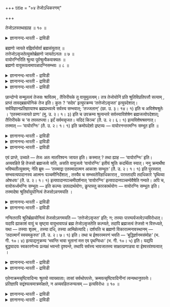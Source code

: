 +++
title = "०४ तेजोऽधिकरणम्"

+++

तेजोऽतस्तथाह्याह ॥ १० ॥  
<details><summary>ज्ञानानन्द-भारती - द्राविडी</summary>

तेजोअदस्तदाह्याह ॥ १० ॥
</details>

ब्रह्मणो जायते वह्निर्वायोर्वा ब्रह्मसंयुतात् ॥  
तत्तेजोऽसृजतेत्युक्तेर्ब्रह्मणो जायतेऽनलः ॥ ७ ॥  
वायोरग्निरिति श्रुत्या पूर्वश्रुत्यैकवाक्यतः ॥  
ब्रह्मणो वायुरूपत्वमापन्नादग्निसम्भवः ॥ ८ ॥  
<details><summary>ज्ञानानन्द-भारती - द्राविडी</summary>

--वैयासिग न्यायमाला
</details>

<details><summary>ज्ञानानन्द-भारती - द्राविडी</summary>

तेजस् पिरह्मत्तिऩिडत्तिलिरुन्दु उण्डागिऱदा? अल्लदु, पिरह्मत्तुडऩ् सेर्न्द वायुविऩिडमिरुन्दा? अदु (पिरह्मम्) तेजसै स्रुष्टित्तदु ऎऩ्ऱु सॊल्लियिरुप्प 'ताल्,पिरह्मत्तिऩिडमिरुन्दु तेजस् उण्डागिऱदु।
</details>

<details><summary>ज्ञानानन्द-भारती - द्राविडी</summary>

"वायुविलिरुन्दु अक्ऩि" ऎऩ्ऱ वाक्कियत्तिऩाल् मुन्दिऩ सुरुदियुडऩ् ऒरे वाक्कियमायिरुप्पदाल्, वायु रूबत्तैय टैन्दिरुक्कुम् पिरह्मत्तिऩिडम् इरुन्दु तेजसुक्कु उत्पत्ति।
</details>

छान्दोग्ये सन्मूलत्वं तेजसः श्रावितम् , तैत्तिरीयके तु वायुमूलत्वम्। तत्र तेजोयोनिं प्रति श्रुतिविप्रतिपत्तौ सत्याम् , प्राप्तं तावद्ब्रह्मयोनिकं तेज इति। कुतः ? ‘सदेव’ इत्युपक्रम्य ‘तत्तेजोऽसृजत’ इत्युपदेशात्। सर्वविज्ञानप्रतिज्ञायाश्च ब्रह्मप्रभवत्वे सर्वस्य सम्भवात्; ‘तज्जलान्’ (छा. उ. ३। १४। १) इति च अविशेषश्रुतेः । ‘एतस्माज्जायते प्राणः’ (मु. उ. २। १। ३) इति च उपक्रम्य श्रुत्यन्तरे सर्वस्याविशेषेण ब्रह्मजत्वोपदेशात्; तैत्तिरीयके च ‘स तपस्तप्त्वा। इदँ सर्वमसृजत। यदिदं किञ्च’ (तै. उ. २। ६। १) इत्यविशेषश्रवणात्। तस्मात् — ‘वायोरग्निः’ (तै. उ. २। १। १) इति क्रमोपदेशो द्रष्टव्यः — वायोरनन्तरमग्निः सम्भूत इति ॥

<details><summary>ज्ञानानन्द-भारती - द्राविडी</summary>

(तेजस् पिरह्मत्तिलिरुन्दु उण्डागिऱदा अल्लदु वायुविलिरुन्दु उण्डागिऱदा ऎऩ्ऱु सन्देहम्। सान्दोक्य सुरुदियिल् सत्रूबमाऩ पिरह्मम् तेजस्सै सिरुष्टित्तदु ऎऩ्ऱु सॊल्लियिरुप्पदालुम् वेऱु पल सुरुदिगळिल् पिरबञ्जम् मुऴुवदुम् पिरह्मत्तिलिरुन्दु उण्डाऩदाग सॊल्लियिरुप्पदालुम् तेजस्सिऱ्कु पिरह्मम्दाऩ् कारणम्। वायु कारणमल्ल ऎऩ्ऱु पूर्वबक्षम्। पिरह्मत्तैक् कारणमागच् चॊऩ्ऩाल्दाऩ् पिरह्मत्तै अऱिन्दाल् ऎल्लाम् अऱिन्ददाग आगुम् ऎऩ्ऱ पिरदिक्ञै अर्त्तमुळ्ळदाग आगुम्। मेलुम् पिरबञ्जत्तिलुळ्ळ ऎल्ला वस्तुक्कळुम् कल्बिदमाऩदाल् सत्यमाऩ पिरह्मम्दाऩ् अदिष्टा ऩमाग, उबादाऩगारणमाग इरुक्कमुडियुमे तविर कल्बिदमाऩ वायु कल्बिदमाऩ तेजस्सुक्कु अदिष्टा ऩमाग मुडियादु। hfjh।;'\[;l;;' ऎऩ्ऱ सुरुदिक्कु वायुविलिरुन्दु अक्ऩि उण्डायिऱ्ऱु ऎऩ्ऱु अर्त्तमल्ल। पिरह्मम् वायुविऱ्कुप् पिऱगु अक्ऩियै सिरुष्टित्तदु ऎऩ्ऱु किरमत्तैत्ताऩ् अन्द सुरुदि काट्टुगिऱदु ऎऩ्बदु पूर्वबक्षियिऩ् अबिप्पिरायम्।
</details>

<details><summary>ज्ञानानन्द-भारती - द्राविडी</summary>

वायो: ऎऩ्ऱ पञ्जमिक्कु उबादाऩ कारणम् ऎऩ्ऱु ताऩ् पॊरुळ्। किरमत्तै काट्टुवदाग सॊल्ल मुडियादु। वायु विवर्दोबादाऩमागाविट्टालुम् परिणामि उबादाऩमागलाम्। परम्बरैयागवुम् नेरागवुम् पिरह्मत् तिलिरुन्दु उण्डाऩदु ऎऩ्बदैत्ताऩ् मऱ्ऱ सुरुदिगळ् काट्टुगिऩ्ऱऩ। वायु रूबत्तैयडैन्द पिरह्मत् तिलिरुन्दु तेजस् उण्डायिऱ्ऱु ऎऩ्ऱु अर्त्तम् सॊऩ्ऩोमाऩाल् नेराग वायुविलिरुन्दु उण्डाऩ तेजस्सै पिरह्म कार्यमागवुम् सॊल्ललाम्। सर्वविज्ञाऩ पिरदिक्ञैक्कुम् विरोदमिल्लै। ऎल्ला सुरुदिगळैयुम् ऒऩ्ऱुबडुत्ति कवऩित्तोमाऩाल् वायुविलिरुन्दु तेजस् उण्डायिऱ्ऱु ऎऩ्बदु तॆरियवरुम्)।
</details>

<details><summary>ज्ञानानन्द-भारती - द्राविडी</summary>

पूर्वबक्षम्: सान्दोक्यत्तिल् तेजसुक्कु सत्वस्तुवैक् कारणमायुडैय तऩ्मै सॊल्लप् पट्टिरुक्किऱदु। तैत्तिरीयत्तिलो वायुवैक् कारणमा युडैय तऩ्मै। इव्विदम् तेजसिऩ् कारणत्तैप्पऱ्ऱि सुरुदिगळुक्कुळ् विरोदम् एऱ्पडुगैयिल्, पिरह्मत्तैक् कारणमायुडैयदु तेजस् ऎऩ्बदुदाऩ् पॊरुत्तम्। एऩ्? “सत्तागवे” ऎऩ्ऱु आरम्बित्तु “अदु तेजसै स्रुष्टित्तदु” ऎऩ्ऱु उबदेसमिरुप्पदाल्; ऎल्लावऱ् ऱिऱ्कुम् पिरह्मत्तिलिरुन्दु उण्डागुम् तऩ्मै यिरुन्दाल् ऎल्लावऱ्ऱैयुम् अऱिवदु ऎऩ्ऱ पिरदिक्ञैयुम् सम्बविक्कुमादलाल्; 'अदिलिरुन्दु उण्डागि, अदिल् लयित्तु, अदिऩाल् जीवित्तिरुक्किऱ” (सान्। III-१४-१) ऎऩ्ऱु वित्तियासमऩ्ऩियिल् सॊल्लि यिरुप्पदालुम् "इदिलिरुन्दु पिराणऩ् उण्डागिऱदु” (मुण्डग ।II-१-३) ऎऩ्ऱु आरम्बित्तु वेऱु सुरुदियिल् वित्तियासमऩ्ऩियिल् ऎल्लावऱ्ऱिऱ्कुम् पिरह्मत् तिलिरुन्दु उण्डागुम् तऩ्मै उबदेसित्तिरुप्पदालुम् ; तैत्तिरीयत्तिलुम् ‘अवर् आलोसऩै सॆय्दु ऎदुवॆल्लाम् उण्डो, इदु ऎल्लावऱ्ऱैयुम् स्रुष्टित्तार्" (तैत्तिरीय। II।६-१) ऎऩ्ऱु वित्तियास मऩ्ऩियिल् सॊल्लियिरुप्पदालुम्, आगैयाल् “वायुवुक्कुप्पिऩ् अक्ऩि” ऎऩ्ऱु वरिसै उबदेसिक्कप् पट्टदाग अऱियवेण्डुम् ; वायुवुक्कु अडुत्ताऱ्पोल अक्ऩि उण्डायिऱ्ऱु, ऎऩ्ऱु।
</details>

एवं प्राप्ते, उच्यते — तेजः अतः मातरिश्वनः जायत इति। कस्मात् ? तथा ह्याह — ‘वायोरग्निः’ इति। अव्यवहिते हि तेजसो ब्रह्मजत्वे सति, असति वायुजत्वे ‘वायोरग्निः’ इतीयं श्रुतिः कदर्थिता स्यात्। ननु क्रमार्थैषा भविष्यतीत्युक्तम्; नेति ब्रूमः — ‘तस्माद्वा एतस्मादात्मन आकाशः सम्भूतः’ (तै. उ. २। १। १) इति पुरस्तात् सम्भवत्यपादानस्य आत्मनः पञ्चमीनिर्देशात् , तस्यैव च सम्भवतेरिहाधिकारात् , परस्तादपि तदधिकारे ‘पृथिव्या ओषधयः’ (तै. उ. २। १। १) इत्यपादानपञ्चमीदर्शनात् ‘वायोरग्निः’ इत्यपादानपञ्चम्येवैषेति गम्यते। अपि च, वायोरूर्ध्वमग्निः सम्भूतः — इति कल्प्यः उपपदार्थयोगः, कॢप्तस्तु कारकार्थयोगः — वायोरग्निः सम्भूतः इति। तस्मादेषा श्रुतिर्वायुयोनित्वं तेजसोऽवगमयति ।

<details><summary>ज्ञानानन्द-भारती - द्राविडी</summary>

सित्तान्दम्: इव्विदम् एऱ्पडुम् पोदु सॊल्लप्पडुगिऱदु, तेजस् इदिलिरुन्दु, वायुविऩिड मिरुन्दु उण्डागिऱदु ऎऩ्ऱु। ऎदिऩाल्? अप्पडियल्लवा “वायुविलिरुन्दु अक्ऩि” ऎऩ्ऱु सॊल्गिऱदु। तेजसिऱ्कु पिरह्मत्तिलिरुन्दु उण्डागुम् तऩ्मै तळ्ळियिरामल् नेराग इरुन्दु वायुविलिरुन्दु उण्डाऩदु ऎऩ्बदु इरामलिरुन्दाल् "वायुविलिरुन्दु अक्ऩि” ऎऩ्ऱ इन्द सुरुदि पीडिक्कप्पट्टदाग आगुम्।
</details>

<details><summary>ज्ञानानन्द-भारती - द्राविडी</summary>

इदु वरिसैयैच् चॊल्वदऱ्काग इरुक्कला मॆऩ्ऱु सॊल्लप्पट्टदेयॆऩ्ऱाल्, अप्पडियल्ल ऎऩ्गिऱोम्। “अन्द इन्द आत्माविडमिरुन्दे आगासम् उण्डायिऱ्ऱु” (तैत्तिरीय II। १-१) ऎऩ्ऱु मुदलिल् उण्डागिऱदु ऎऩ्ऱ क्रियैयिल् अबादाऩमायुळ्ळ आत्मावै ऐन्दाम् वेऱ्ऱुमैयाल् कुऱिप्पिट्टिरुप् पदाल्, अन्द उण्डावदिऱ्के इङ्गेयुम् पिरगरणमायि रुप्पदालुम्, अन्दप् पिरगरणत्तिल् पिऩ्ऩालेयुम् ‘पिरुदिवीयिलिरुन्दु ओषदिगळ्' (तैत्। II; १-१) ऎऩ्ऱु अबादाऩमॆऩ्ऱ अर्त्तत्तिलेये ऐन्दाम् वेऱ्ऱुमै काण्बदालुम्, “वायुविलिरुन्दु अक्ऩि” ऎऩ्बदिलुम्इदु अबादाऩ पञ्जमीदाऩ् ऎऩ्ऱु तॆरिगिऱदु। मेलुम्, वायुविऱ्कु पिऩ्ऩाल् अक्ऩि उण्डायिऱ्ऱु ऎऩ्ऱु ऒट्टुवार्त्तैयिऩ् अर्त्तत्तिऩ् सेर्क्कै कल्बिक्कप्पड वेण्डियदागिऱदु ; वायुविलिरुन्दु अक्ऩि उण्डायिऱ्ऱु ऎऩ्ऱ वेऱ्ऱुमैयिऩ् अर्त्तत्तिऩ् सेर्क्कैयो एऱ्पट्टेयिरुक्किऱदु। आगैयाल् इन्द सुरुदि तेजसिऱ्कु वायुवैक् कारणमायुडैय तऩ्मैयै अऱिविक्किऱदु।
</details>

नन्वितरापि श्रुतिर्ब्रह्मयोनित्वं तेजसोऽवगमयति — ‘तत्तेजोऽसृजत’ इति; न; तस्याः पारम्पर्यजत्वेऽप्यविरोधात्। यदापि ह्याकाशं वायुं च सृष्ट्वा वायुभावापन्नं ब्रह्म तेजोऽसृजतेति कल्प्यते, तदापि ब्रह्मजत्वं तेजसो न विरुध्यते, यथा — तस्याः शृतम् , तस्या दधि, तस्या आमिक्षेत्यादि। दर्शयति च ब्रह्मणो विकारात्मनावस्थानम् — ‘तदात्मानँ स्वयमकुरुत’ (तै. उ. २। ७। १) इति। तथा च ईश्वरस्मरणं भवति — ‘बुद्धिर्ज्ञानमसंमोहः’ (भ. गी. १०। ४) इत्याद्यनुक्रम्य ‘भवन्ति भावा भूतानां मत्त एव पृथग्विधाः’ (भ. गी. १०। ५) इति। यद्यपि बुद्ध्यादयः स्वकारणेभ्यः प्रत्यक्षं भवन्तो दृश्यन्ते, तथापि सर्वस्य भावजातस्य साक्षात्प्रणाड्या वा ईश्वरवंश्यत्वात् ।

<details><summary>ज्ञानानन्द-भारती - द्राविडी</summary>

"अदु तेजसै स्रुष्टित्तदु" ऎऩ्ऱु वेऱु सुरुदि पिरह्मत्तिलिरुन्दु उण्डागुम् तऩ्मैयै तेजसिऱ्कु अऱिविक्किऱदेयॆऩ्ऱाल्, अप्पडियल्ल, अदऱ्कु परम्बरैयाय् उण्डाऩालुम्गूड विरोदमिल्ला तदिऩाल्। आगासत्तैयुम्, वायुवैयुम् स्रुष्टित्तु विट्टु, वायु स्वरूबत्तैयडैन्दुळ्ळ पिरह्मम् तेजसै स्रुष्टित्तदु ऎऩ्ऱु कल्बित्ताल्, अप्पॊऴुदुम्गूड तेजसिऱ्कु पिरह्मत्तिलिरुन्दु उण्डागुम् तऩ्मै विरुत्तप्पडविल्लै ; “अदिलिरुन्दु (पसुविलिरुन्दु) काय्च्चिऩबाल्, अदिलिरुन्दु तयिर्, अदिलिरुन्दु आमिक्षै" ऎऩ्बदु मुदलियदु पोल।
</details>

<details><summary>ज्ञानानन्द-भारती - द्राविडी</summary>

पिरह्मत्तिऱ्कु विगार स्वरूबमागविरुक्कुम् तऩ्मैयैयुम् अदु तऩ्ऩै ताऩे स्रुष्टित्तुक् कॊण्डदु” (तैत्तिरीय। II ; ७-१) ऎऩ्बदु काट्टुगिऱदु। अप्पडिये ईसुवरऩ् स्मरिप्पदुमिरुक्किऱदु, "पुत्ति, ञाऩम्, मोहमिल्लामै" ऎऩ्ऱु आरम्बित्तु “पिराणिगळुडैय पलविदमाऩ निलैगळ् ऎऩ्ऩिडत्ति लिरुन्दे एऱ्पडुगिऩ्ऱऩ" (कीदै। X ; ४-५) ऎऩ्ऱु। पुत्ति मुदलियवैगळ् तङ्गळ् तङ्गळ् कारणङ्गळिलिरुन्दु एऱ्पडुवदाग पिरत्यक्षमाग पार्क्कप्पट्टबोदिलुम्, उण्डागुम् वस्तु समूहम् ऎल्लामे साक्षात्तागवो परम्बरैयागवो ईसुवरऩिडमिरुन्दु उण्डाऩदाल्।
</details>

एतेनाक्रमसृष्टिवादिन्यः श्रुतयो व्याख्याताः; तासां सर्वथोपपत्तेः, क्रमवत्सृष्टिवादिनीनां त्वन्यथानुपपत्तेः। प्रतिज्ञापि सद्वंश्यत्वमात्रमपेक्षते, न अव्यवहितजन्यत्वम् — इत्यविरोधः ॥ १० ॥

<details><summary>ज्ञानानन्द-भारती - द्राविडी</summary>

इदिऩाल् वरिसैयाग स्रुष्टियैच् चॊल्लाद सुरुदिगळुम् वियाक्याऩम् सॆय्यप्पट्टुविट्टऩ। अवै ऎप्पडियुम् पॊरुन्दुमाऩदिऩाल्; वरिसैयाग स्रुष्टियै सॊल्गिऱ सुरुदिगळुक्को वेऱुविदमाय् पॊरुन्दाददिऩाल्।
</details>

<details><summary>ज्ञानानन्द-भारती - द्राविडी</summary>

पिरदिक्ञैयुम् सत्तिऩ् वंसत्तिल् उण्डावदै मात्तिरम् अबेक्षिक्किऱदे तविर, इडैयऩ्ऩियिल् उण्डागुम् तऩ्मैयै अबेक्षिक्कविल्लै, ऎऩ्बदिऩाल् विरोदमिल्लै।
</details>

